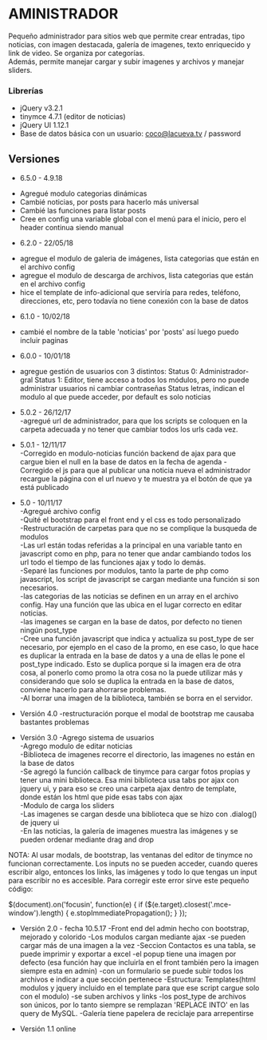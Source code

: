 # AMINISTRADOR

Pequeño administrador para sitios web que permite crear entradas, tipo noticias, con imagen destacada, galería de imagenes, texto enriquecido y link de video. Se organiza por categorías.  
Además, permite manejar cargar y subir imagenes y archivos y manejar sliders.


### Librerías
* jQuery v3.2.1  
* tinymce 4.7.1 (editor de noticias)  
* jQuery UI 1.12.1   
* Base de datos básica con un usuario: coco@lacueva.tv / password

## Versiones
* 6.5.0 - 4.9.18
- Agregué modulo categorias dinámicas
- Cambié noticias, por posts para hacerlo más universal
- Cambié las funciones para listar posts
- Cree en config una variable global con el menú para el inicio, pero el header continua siendo manual

* 6.2.0 - 22/05/18  
- agregue el modulo de galeria de imágenes, lista categorias que están en el archivo config
- agregue el modulo de descarga de archivos, lista categorias que están en el archivo config
- hice el template de info-adicional que serviría para redes, teléfono, direcciones, etc, pero todavía no tiene conexión con la base de datos

* 6.1.0 - 10/02/18  
- cambié el nombre de la table 'noticias' por 'posts' así luego puedo incluir paginas  

* 6.0.0 - 10/01/18
- agregue gestión de usuarios con 3 distintos: Status 0: Administrador-gral Status 1: Editor, tiene acceso a todos los módulos, pero no puede administrar usuarios ni cambiar contraseñas Status letras, indican el modulo al que puede acceder, por default es solo noticias   

* 5.0.2 - 26/12/17  
-agregué url de administrador, para que los scripts se coloquen en la carpeta adecuada y no tener que cambiar todos los urls cada vez.

* 5.0.1 - 12/11/17  
-Corregido en modulo-noticias función backend de ajax para que cargue bien el null en la base de datos en la fecha de agenda
-Corregido el js para que al publicar una noticia nueva el administrador recargue la página con el url nuevo y te muestra ya el botón de que ya está publicado

* 5.0 - 10/11/17  
-Agregué archivo config  
-Quité el bootstrap para el front end y el css es todo personalizado  
-Restructuración de carpetas para que no se complique la busqueda de modulos  
-Las url están todas referidas a la principal en una variable tanto en javascript como en php, para no tener que andar cambiando todos los url todo el tiempo de las funciones ajax y todo lo demás.  
-Separé las funciones por modulos, tanto la parte de php como javascript, los script de javascript se cargan mediante una función si son necesarios.  
-las categorias de las noticias se definen en un array en el archivo config. Hay una función que las ubica en el lugar correcto en editar noticias.  
-las imagenes se cargan en la base de datos, por defecto no tienen ningún post_type  
-Cree una función javascript que indica y actualiza su post_type de ser necesario, por ejemplo en el caso de la promo, en ese caso, lo que hace es duplicar la entrada en la base de datos y a una de ellas le pone el post_type indicado. Esto se duplica porque si la imagen era de otra cosa, al ponerlo como promo la otra cosa no la puede utilizar más y considerando que solo se duplica la entrada en la base de datos, conviene hacerlo para ahorrarse problemas.  
-Al borrar una imagen de la biblioteca, también se borra en el servidor.  

* Versión 4.0
-restructuración porque el modal de bootstrap me causaba bastantes problemas  

* Versión 3.0
-Agrego sistema de usuarios  
-Agrego modulo de editar noticias  
-Biblioteca de imagenes recorre el directorio, las imagenes no están en la base de datos  
-Se agregó la función callback de tinymce para cargar fotos propias y tener una mini biblioteca. Esa mini biblioteca usa tabs por ajax con jquery ui, y para eso se creo una carpeta ajax dentro de template, donde están los html que pide esas tabs con ajax  
-Modulo de carga los sliders  
-Las imagenes se cargan desde una biblioteca que se hizo con .dialog() de jquery ui  
-En las noticias, la galería de imagenes muestra las imágenes y se pueden ordenar mediante drag and drop  

NOTA: Al usar modals, de bootstrap, las ventanas del editor de tinymce no funcionan correctamente. Los inputs no se pueden acceder, cuando queres escribir algo, entonces los links, las imágenes y todo lo que tengas un input para escribir no es accesible. Para corregir este error sirve este pequeño código:  


$(document).on('focusin', function(e) {
  if ($(e.target).closest('.mce-window').length) {
    e.stopImmediatePropagation();
  }
});


* Versión 2.0 - fecha 10.5.17
-Front end del admin hecho con bootstrap, mejorado y colorido -Los modulos cargan mediante ajax -se pueden cargar más de una imagen a la vez -Seccion Contactos es una tabla, se puede imprimir y exportar a excel -el popup tiene una imagen por defecto (esa función hay que incluirla en el front también pero la imagen siempre esta en admin) -con un formulario se puede subir todos los archivos e indicar a que sección pertenece -Estructura: Templates(html modulos y jquery incluido en el template para que ese script cargue solo con el modulo) -se suben archivos y links -los post_type de archivos son únicos, por lo tanto siempre se remplazan 'REPLACE INTO' en las query de MySQL. -Galería tiene papelera de reciclaje para arrepentirse

* Versión 1.1 online
